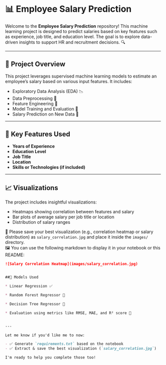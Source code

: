 # 📊 Employee Salary Prediction

Welcome to the **Employee Salary Prediction** repository! This machine learning project is designed to predict salaries based on key features such as experience, job title, and education level. The goal is to explore data-driven insights to support HR and recruitment decisions. 🔍

---

## 🚀 Project Overview

This project leverages supervised machine learning models to estimate an employee’s salary based on various input features. It includes:

* Exploratory Data Analysis (EDA) 📉  
* Data Preprocessing 🔄  
* Feature Engineering 🧠  
* Model Training and Evaluation 🤖  
* Salary Prediction on New Data 📌  

---

## 🧠 Key Features Used

* **Years of Experience**
* **Education Level**
* **Job Title**
* **Location**
* **Skills or Technologies (if included)**

---

## 📈 Visualizations

The project includes insightful visualizations:

* Heatmaps showing correlation between features and salary
* Bar plots of average salary per job title or location
* Distribution of salary ranges

📍 Please save your best visualization (e.g., correlation heatmap or salary distribution) as `salary_correlation.jpg` and place it inside the `images/` directory.  
🖼️ You can use the following markdown to display it in your notebook or this README:

```markdown
![Salary Correlation Heatmap](images/salary_correlation.jpg)


##🧪 Models Used

* Linear Regression ✅

* Random Forest Regressor 🌳

* Decision Tree Regressor 🌲

* Evaluation using metrics like RMSE, MAE, and R² score 📐


---

Let me know if you'd like me to now:

- ✅ Generate `requirements.txt` based on the notebook  
- ✅ Extract & save the best visualization (`salary_correlation.jpg`)

I'm ready to help you complete those too!
